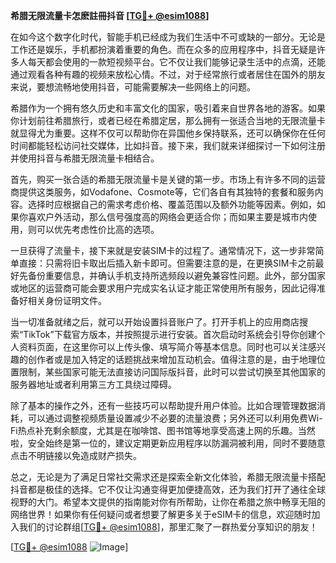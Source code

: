 **希腊无限流量卡怎麽註冊抖音 [[TG💪+ @esim1088](https://t.me/s/esim1088)]**

在如今这个数字化时代，智能手机已经成为我们生活中不可或缺的一部分。无论是工作还是娱乐，手机都扮演着重要的角色。而在众多的应用程序中，抖音无疑是许多人每天都会使用的一款短视频平台。它不仅让我们能够记录生活中的点滴，还能通过观看各种有趣的视频来放松心情。不过，对于经常旅行或者居住在国外的朋友来说，要想流畅地使用抖音，可能需要解决一些网络上的问题。

希腊作为一个拥有悠久历史和丰富文化的国家，吸引着来自世界各地的游客。如果你计划前往希腊旅行，或者已经在希腊定居，那么拥有一张适合当地的无限流量卡就显得尤为重要。这样不仅可以帮助你在异国他乡保持联系，还可以确保你在任何时间都能轻松访问社交媒体，比如抖音。接下来，我们就来详细探讨一下如何注册并使用抖音与希腊无限流量卡相结合。

首先，购买一张合适的希腊无限流量卡是关键的第一步。市场上有许多不同的运营商提供这类服务，如Vodafone、Cosmote等，它们各自有其独特的套餐和服务内容。选择时应根据自己的需求考虑价格、覆盖范围以及额外功能等因素。例如，如果你喜欢户外活动，那么信号强度高的网络会更适合你；而如果主要是城市内使用，则可以优先考虑性价比高的选项。

一旦获得了流量卡，接下来就是安装SIM卡的过程了。通常情况下，这一步非常简单直接：只需将旧卡取出后插入新卡即可。但需要注意的是，在更换SIM卡之前最好先备份重要信息，并确认手机支持所选频段以避免兼容性问题。此外，部分国家或地区的运营商可能会要求用户完成实名认证才能正常使用所有服务，因此记得准备好相关身份证明文件。

当一切准备就绪之后，就可以开始设置抖音账户了。打开手机上的应用商店搜索“TikTok”下载官方版本，并按照提示进行安装。首次启动时系统会引导你创建个人资料页面，在这里你可以上传头像、填写简介等基本信息。同时也可以关注感兴趣的创作者或是加入特定的话题挑战来增加互动机会。值得注意的是，由于地理位置限制，某些国家可能无法直接访问国际版抖音，此时可以尝试切换至其他国家的服务器地址或者利用第三方工具绕过障碍。

除了基本的操作之外，还有一些技巧可以帮助提升用户体验。比如合理管理数据消耗，可以通过调整视频质量设置减少不必要的流量浪费；另外还可以利用免费Wi-Fi热点补充剩余额度，尤其是在咖啡馆、图书馆等地享受高速上网的乐趣。当然啦，安全始终是第一位的，建议定期更新应用程序以防漏洞被利用，同时不要随意点击不明链接以免造成财产损失。

总之，无论是为了满足日常社交需求还是探索全新文化体验，希腊无限流量卡搭配抖音都是极佳的选择。它不仅让沟通变得更加便捷高效，还为我们打开了通往全球视野的大门。希望本文提供的指南能对你有所帮助，让你在希腊之旅中畅享无阻的网络世界！如果你有任何疑问或者想要了解更多关于eSIM卡的信息，欢迎随时加入我们的讨论群组[[TG💪+ @esim1088](https://t.me/s/esim1088)]，那里汇聚了一群热爱分享知识的朋友！

[[TG💪+ @esim1088](https://t.me/s/esim1088) ![Image](https://i.postimg.cc/4NQfJmqS/Snipaste-2025-05-13-00-14-12.png)]